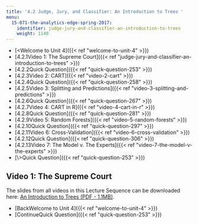 ```yaml
---
title: '4.2 Judge, Jury, and Classifier: An Introduction to Trees '
menu:
  15-071-the-analytics-edge-spring-2017:
    identifier: judge-jury-and-classifier-an-introduction-to-trees
    weight: 1140
---
```

*   [<Welcome to Unit 4]({{< ref "welcome-to-unit-4" >}})
*   [4.2.1Video 1: The Supreme Court]({{< ref "judge-jury-and-classifier-an-introduction-to-trees" >}})
*   [4.2.2Quick Question]({{< ref "quick-question-253" >}})
*   [4.2.3Video 2: CART]({{< ref "video-2-cart" >}})
*   [4.2.4Quick Question]({{< ref "quick-question-258" >}})
*   [4.2.5Video 3: Splitting and Predictions]({{< ref "video-3-splitting-and-predictions" >}})
*   [4.2.6Quick Question]({{< ref "quick-question-267" >}})
*   [4.2.7Video 4: CART in R]({{< ref "video-4-cart-in-r" >}})
*   [4.2.8Quick Question]({{< ref "quick-question-281" >}})
*   [4.2.9Video 5: Random Forests]({{< ref "video-5-random-forests" >}})
*   [4.2.10Quick Question]({{< ref "quick-question-297" >}})
*   [4.2.11Video 6: Cross-Validation]({{< ref "video-6-cross-validation" >}})
*   [4.2.12Quick Question]({{< ref "quick-question-306" >}})
*   [4.2.13Video 7: The Model v. The Experts]({{< ref "video-7-the-model-v-the-experts" >}})
*   [\\>Quick Question]({{< ref "quick-question-253" >}})

Video 1: The Supreme Court
--------------------------

The slides from all videos in this Lecture Sequence can be downloaded here: [An Introduction to Trees (PDF - 1.1MB)](https://open-learning-course-data.s3.amazonaws.com/15-071-the-analytics-edge-spring-2017/fcf915a49a9cd84293282f66a1d255f4_MIT15_071S17_Unit4_SupremeCourt.pdf).

*   [BackWelcome to Unit 4]({{< ref "welcome-to-unit-4" >}})
*   [ContinueQuick Question]({{< ref "quick-question-253" >}})